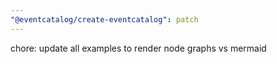 ```yaml
---
"@eventcatalog/create-eventcatalog": patch
---
```


chore: update all examples to render node graphs vs mermaid
